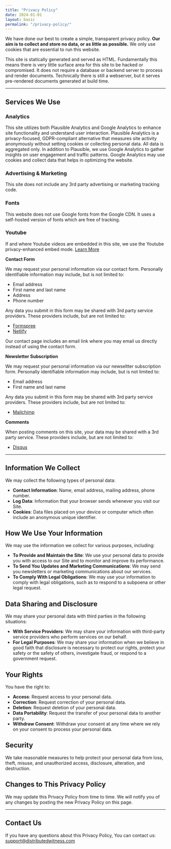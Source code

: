 ```yaml
---
title: "Privacy Policy"
date: 2024-01-01
layout: basic
permalink: "/privacy-policy/"
---
```



We have done our best to create a simple, transparent privacy policy. **Our aim is to collect and store no data, or as little as possible.** We only use cookies that are essential to run this website.

This site is statically generated and served as HTML. Fundamentally this means there is very little surface area for this site to be hacked or compromised. It does not require a database or backend server to process and render documents. Technically there is still a webserver, but it serves pre-rendered documents generated at build time.

---

## Services We Use

### Analytics

This site utilizes both Plausible Analytics and Google Analytics to enhance site functionality and understand user interaction. Plausible Analytics is a privacy-focused, GDPR-compliant alternative that measures site activity anonymously without setting cookies or collecting personal data. All data is aggregated only. In addition to Plausible, we use Google Analytics to gather insights on user engagement and traffic patterns. Google Analytics may use cookies and collect data that helps in optimizing the website.

### Advertising & Marketing 

This site does not include any 3rd party advertising or marketing tracking code.

### Fonts

This website does not use Google fonts from the Google CDN. It uses a self-hosted version of fonts which are free of tracking.

### Youtube

If and where Youtube videos are embedded in this site, we use the Youtube privacy-enhanced embed mode. [Learn More](https://support.google.com/youtube/answer/171780?hl=en#zippy=%2Cturn-on-privacy-enhanced-mode)

**Contact Form**

We may request your personal information via our contact form. Personally identifiable information may include, but is not limited to:

- Email address
- First name and last name
- Address
- Phone number

Any data you submit in this form may be shared with 3rd party service providers. These providers include, but are not limited to:

- [Formspree](https://formspree.io/legal/privacy-policy/)
- [Netlify](https://www.netlify.com/privacy/)

Our contact page includes an email link where you may email us directly instead of using the contact form.

**Newsletter Subscription**

We may request your personal information via our newseltter subscription form. Personally identifiable information may include, but is not limited to:

- Email address
- First name and last name

Any data you submit in this form may be shared with 3rd party service providers. These providers include, but are not limited to:

- [Mailchimp](https://mailchimp.com/legal/)

**Comments**

When posting comments on this site, your data may be shared with a 3rd party service. These providers include, but are not limited to:

- [Disqus](https://disqus.com/privacy-policy/)


---

## Information We Collect

We may collect the following types of personal data:

- **Contact Information**: Name, email address, mailing address, phone number.
- **Log Data**: Information that your browser sends whenever you visit our Site.
- **Cookies**: Data files placed on your device or computer which often include an anonymous unique identifier.

## How We Use Your Information

We may use the information we collect for various purposes, including:

- **To Provide and Maintain the Site**: We use your personal data to provide you with access to our Site and to monitor and improve its performance.
- **To Send You Updates and Marketing Communications**: We may send you newsletters or marketing communications about our services.
- **To Comply With Legal Obligations**: We may use your information to comply with legal obligations, such as to respond to a subpoena or other legal request.

## Data Sharing and Disclosure

We may share your personal data with third parties in the following situations:

- **With Service Providers**: We may share your information with third-party service providers who perform services on our behalf.
- **For Legal Purposes**: We may share your information when we believe in good faith that disclosure is necessary to protect our rights, protect your safety or the safety of others, investigate fraud, or respond to a government request.

## Your Rights

You have the right to:

- **Access**: Request access to your personal data.
- **Correction**: Request correction of your personal data.
- **Deletion**: Request deletion of your personal data.
- **Data Portability**: Request the transfer of your personal data to another party.
- **Withdraw Consent**: Withdraw your consent at any time where we rely on your consent to process your personal data.

## Security

We take reasonable measures to help protect your personal data from loss, theft, misuse, and unauthorized access, disclosure, alteration, and destruction.

## Changes to This Privacy Policy

We may update this Privacy Policy from time to time. We will notify you of any changes by posting the new Privacy Policy on this page.

---

## Contact Us

If you have any questions about this Privacy Policy, You can contact us: [support@distributedwitness.com](mailto:support@distributedwitness.com)